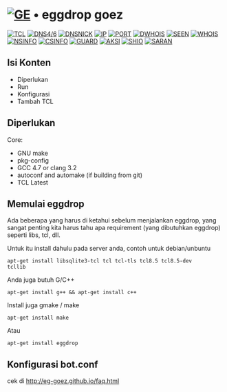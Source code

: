 # [![GE](http://4.bp.blogspot.com/-RYOGPQorZs8/UzU0cf7R_fI/AAAAAAAAClQ/UcsTIyx2SFE/s1600/bot.eggoez.tar.png)](https://eg-goez.github.io)  &bull; eggdrop goez

[![TCL](https://img.shields.io/badge/TCL-latest-red.svg)](https://eg-goez.github.io/fitur.html)
[![DNS4/6](https://img.shields.io/badge/dns-work-brightgreen.svg)](https://eg-goez.github.io/fitur.html)
[![DNSNICK](https://img.shields.io/badge/dnsnick-work-brightgreen.svg)](https://eg-goez.github.io/fitur.html)
[![IP](https://img.shields.io/badge/IP-work-brightgreen.svg)](https://eg-goez.github.io/fitur.html)
[![PORT](https://img.shields.io/badge/port-work-brightgreen.svg)](https://eg-goez.github.io/fitur.html)
[![DWHOIS](https://img.shields.io/badge/dwhois-pass-brightgreen.svg)](https://eg-goez.github.io/fitur.html)
[![SEEN](https://img.shields.io/badge/seen-pass-brightgreen.svg)](https://eg-goez.github.io/fitur.html)
[![WHOIS](https://img.shields.io/badge/whois-work-brightgreen.svg)](https://eg-goez.github.io/fitur.html)
[![NSINFO](https://img.shields.io/badge/nsinfo-work-brightgreen.svg)](https://eg-goez.github.io/fitur.html)
[![CSINFO](https://img.shields.io/badge/csinfo-work-brightgreen.svg)](https://eg-goez.github.io/fitur.html)
[![GUARD](https://img.shields.io/badge/guard-pass-brightgreen.svg)](https://eg-goez.github.io/fitur.html)
[![AKSI](https://img.shields.io/badge/aksi-work-brightgreen.svg)](https://eg-goez.github.io/fitur.html)
[![SHIO](https://img.shields.io/badge/shio-work-brightgreen.svg)](https://eg-goez.github.io/fitur.html)
[![SARAN](https://img.shields.io/badge/saran-updated-brightgreen.svg)](https://eg-goez.github.io/fitur.html)
## Isi Konten

- Diperlukan
- Run
- Konfigurasi
- Tambah TCL


## Diperlukan

Core:

* GNU make
* pkg-config
* GCC 4.7 or clang 3.2
* autoconf and automake (if building from git)
* TCL Latest

## Memulai eggdrop
Ada beberapa yang harus di ketahui sebelum menjalankan eggdrop, yang sangat penting kita harus tahu apa requirement (yang dibutuhkan eggdrop) seperti libs, tcl, dll.

Untuk itu install dahulu pada server anda, contoh untuk debian/unbuntu

<code>apt-get install libsqlite3-tcl tcl tcl-tls tcl8.5 tcl8.5-dev tcllib</code>

Anda juga butuh G/C++

<code>apt-get install g++ && apt-get install c++</code>

Install juga gmake / make

<code>apt-get install make</code>

Atau

<code>apt-get install eggdrop</code>



## Konfigurasi bot.conf

cek di http://eg-goez.github.io/faq.html
